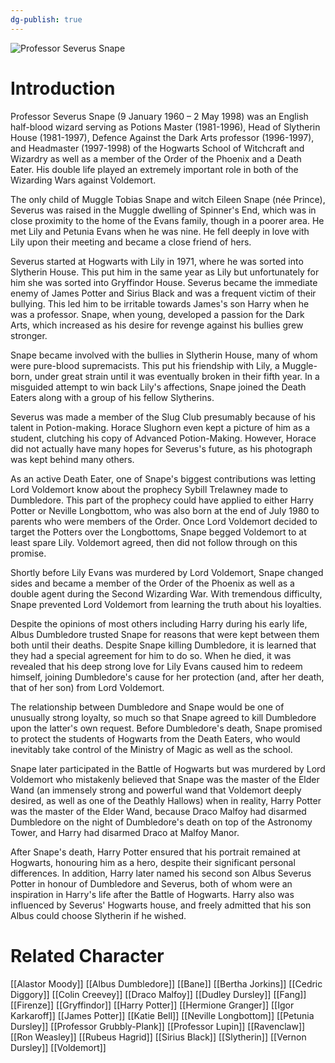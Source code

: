 ```yaml
---
dg-publish: true
---
```

![Professor Severus Snape](http://rxbg5ysja.bkt.gdipper.com/Professor_Severus_Snape.png)
# Introduction
Professor Severus Snape (9 January 1960 – 2 May 1998) was an English half-blood wizard serving as Potions Master (1981-1996), Head of Slytherin House (1981-1997), Defence Against the Dark Arts professor (1996-1997), and Headmaster (1997-1998) of the Hogwarts School of Witchcraft and Wizardry as well as a member of the Order of the Phoenix and a Death Eater. His double life played an extremely important role in both of the Wizarding Wars against Voldemort.

The only child of Muggle Tobias Snape and witch Eileen Snape (née Prince), Severus was raised in the Muggle dwelling of Spinner's End, which was in close proximity to the home of the Evans family, though in a poorer area. He met Lily and Petunia Evans when he was nine. He fell deeply in love with Lily upon their meeting and became a close friend of hers.

Severus started at Hogwarts with Lily in 1971, where he was sorted into Slytherin House. This put him in the same year as Lily but unfortunately for him she was sorted into Gryffindor House. Severus became the immediate enemy of James Potter and Sirius Black and was a frequent victim of their bullying. This led him to be irritable towards James's son Harry when he was a professor. Snape, when young, developed a passion for the Dark Arts, which increased as his desire for revenge against his bullies grew stronger.

Snape became involved with the bullies in Slytherin House, many of whom were pure-blood supremacists. This put his friendship with Lily, a Muggle-born, under great strain until it was eventually broken in their fifth year. In a misguided attempt to win back Lily's affections, Snape joined the Death Eaters along with a group of his fellow Slytherins.

Severus was made a member of the Slug Club presumably because of his talent in Potion-making. Horace Slughorn even kept a picture of him as a student, clutching his copy of Advanced Potion-Making. However, Horace did not actually have many hopes for Severus's future, as his photograph was kept behind many others.

As an active Death Eater, one of Snape's biggest contributions was letting Lord Voldemort know about the prophecy Sybill Trelawney made to Dumbledore. This part of the prophecy could have applied to either Harry Potter or Neville Longbottom, who was also born at the end of July 1980 to parents who were members of the Order. Once Lord Voldemort decided to target the Potters over the Longbottoms, Snape begged Voldemort to at least spare Lily. Voldemort agreed, then did not follow through on this promise. 

Shortly before Lily Evans was murdered by Lord Voldemort, Snape changed sides and became a member of the Order of the Phoenix as well as a double agent during the Second Wizarding War. With tremendous difficulty, Snape prevented Lord Voldemort from learning the truth about his loyalties.

Despite the opinions of most others including Harry during his early life, Albus Dumbledore trusted Snape for reasons that were kept between them both until their deaths. Despite Snape killing Dumbledore, it is learned that they had a special agreement for him to do so. When he died, it was revealed that his deep strong love for Lily Evans caused him to redeem himself, joining Dumbledore's cause for her protection (and, after her death, that of her son) from Lord Voldemort.

The relationship between Dumbledore and Snape would be one of unusually strong loyalty, so much so that Snape agreed to kill Dumbledore upon the latter's own request. Before Dumbledore's death, Snape promised to protect the students of Hogwarts from the Death Eaters, who would inevitably take control of the Ministry of Magic as well as the school.

Snape later participated in the Battle of Hogwarts but was murdered by Lord Voldemort who mistakenly believed that Snape was the master of the Elder Wand (an immensely strong and powerful wand that Voldemort deeply desired, as well as one of the Deathly Hallows) when in reality, Harry Potter was the master of the Elder Wand, because Draco Malfoy had disarmed Dumbledore on the night of Dumbledore's death on top of the Astronomy Tower, and Harry had disarmed Draco at Malfoy Manor.

After Snape's death, Harry Potter ensured that his portrait remained at Hogwarts, honouring him as a hero, despite their significant personal differences. In addition, Harry later named his second son Albus Severus Potter in honour of Dumbledore and Severus, both of whom were an inspiration in Harry's life after the Battle of Hogwarts. Harry also was influenced by Severus' Hogwarts house, and freely admitted that his son Albus could choose Slytherin if he wished.

# Related Character
[[Alastor Moody]]
[[Albus Dumbledore]]
[[Bane]]
[[Bertha Jorkins]]
[[Cedric Diggory]]
[[Colin Creevey]]
[[Draco Malfoy]]
[[Dudley Dursley]]
[[Fang]]
[[Firenze]]
[[Gryffindor]]
[[Harry Potter]]
[[Hermione Granger]]
[[Igor Karkaroff]]
[[James Potter]]
[[Katie Bell]]
[[Neville Longbottom]]
[[Petunia Dursley]]
[[Professor Grubbly-Plank]]
[[Professor Lupin]]
[[Ravenclaw]]
[[Ron Weasley]]
[[Rubeus Hagrid]]
[[Sirius Black]]
[[Slytherin]]
[[Vernon Dursley]]
[[Voldemort]]
